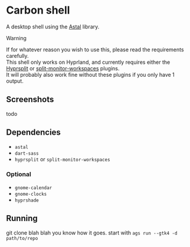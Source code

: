 # Carbon shell
A desktop shell using the [Astal](https://github.com/Aylur/astal) library.
> [!WARNING]
> If for whatever reason you wish to use this, please read the requirements carefully.<br>
> This shell only works on Hyprland, and currently requires either the [Hyprsplit](https://github.com/shezdy/hyprsplit) or [split-monitor-workspaces](https://github.com/Duckonaut/split-monitor-workspaces) plugins.<br>
> It will probably also work fine without these plugins if you only have 1 output.

## Screenshots
todo

## Dependencies
- `astal`
- `dart-sass`
- `hyprsplit` or `split-monitor-workspaces`

### Optional
- `gnome-calendar`
- `gnome-clocks`
- `hyprshade`

## Running
git clone blah blah you know how it goes.
start with `ags run --gtk4 -d path/to/repo`
